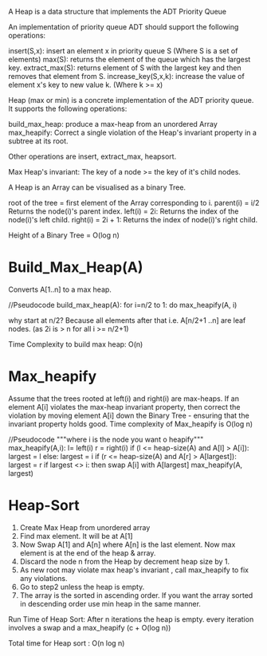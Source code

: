 A Heap is a data structure that implements the ADT Priority Queue

An implementation of  priority queue ADT should support the following operations:

insert(S,x): insert an element x in priority queue S (Where S is a set of elements)
max(S): returns the element of the queue which has the largest key.
extract_max(S): returns element of S with the largest key and then removes that element from S.
increase_key(S,x,k): increase the value of element x's key to new value k. (Where k >= x)

Heap (max or min) is a concrete implementation of the ADT priority queue.
It supports the following operations:

build_max_heap: produce a max-heap from an unordered Array
max_heapify: Correct a single violation of the Heap's invariant property in a subtree at its root.

Other operations are insert, extract_max, heapsort.

Max Heap's invariant: The key of a node >= the key of it's child nodes.

A Heap is an Array can be visualised as a binary Tree.

root of the tree = first element of the Array corresponding to i.
parent(i) = i/2 Returns the node(i)'s parent index.
left(i) = 2i: Returns the index of the node(i)'s left child.
right(i) = 2i + 1: Returns the index of node(i)'s right child.

Height of a Binary Tree = O(log n)

Build_Max_Heap(A)
=================
Converts A[1..n] to a max heap.

//Pseudocode
build_max_heap(A):
    for i=n/2 to 1:
        do max_heapify(A, i)

why start at n/2? Because all elements after that i.e. A[n/2+1 ..n] are leaf nodes.
(as 2i is > n for all i >= n/2+1)

Time Complexity to build max heap: O(n)

Max_heapify
============

Assume that the trees rooted at left(i) and right(i) are max-heaps.
If an element A[i] violates the max-heap invariant property, then correct the violation
by moving element A[i] down the Binary Tree - ensuring that the invariant property holds good.
Time complexity of Max_heapify is O(log n)

//Pseudocode
"""where i is the node you want o heapify"""
max_heapify(A,i):
    l= left(i)
    r = right(i)
    if (l <= heap-size(A) and A[l] > A[i]):
        largest = l
    else:
        largest = i
    if (r <= heap-size(A) and A[r] > A[largest]):
        largest = r
    if largest <> i:
        then swap A[i] with A[largest]
        max_heapify(A, largest)
    
Heap-Sort
=========
1. Create Max Heap from unordered array
2. Find max element. It will be at A[1]
3. Now Swap A[1] and A[n] where A[n] is the last element.
   Now max element is at the end of the heap & array.
4. Discard the node n from the Heap by decrement heap size by 1.
5. As new root may violate max heap's invariant ,  call max_heapify to fix any violations.
6. Go to step2 unless the heap is empty.
7. The array is the sorted in ascending order.
   If you want the array sorted in descending order use min heap in the same manner.

Run Time of Heap Sort:
After n iterations the heap is empty.
every iteration involves a swap and a max_heapify (c + O(log n))

Total time for Heap sort : O(n log n)
